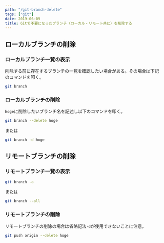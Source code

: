 ```yaml
---
path: "/git-branch-delete"
tags: ["git"]
date: 2019-06-09
title: Gitで不要になったブランチ（ローカル・リモート共に）を削除する
---
```


## ローカルブランチの削除

### ローカルブランチ一覧の表示
削除する前に存在するブランチの一覧を確認したい場合がある。その場合は下記のコマンドを叩く。

``` bash
git branch
```

### ローカルブランチの削除
`hoge`に削除したいブランチ名を記述し以下のコマンドを叩く。

``` bash
git branch --delete hoge
```

または

``` bash
git branch -d hoge
```

## リモートブランチの削除

### リモートブランチ一覧の表示

``` bash
git branch -a
```

または

``` bash
git branch --all
```

### リモートブランチの削除
リモートブランチの削除の場合は省略記法`-d`が使用できないことに注意。

``` bash
git push origin --delete hoge
```